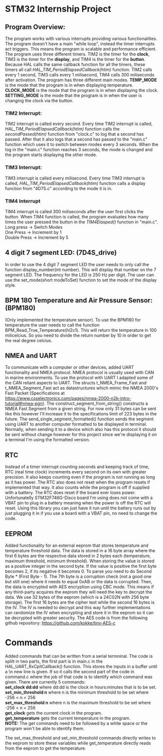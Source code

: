 # STM32 Internship Project

## Program Overview:
The program works with various interrupts providing various functionalities. The program doesn't have a main "while loop", instead the timer interrupts act triggers. This means the program is scalable and performance efficient.  
The program uses three different timers. TIM2 is the timer for the **clock**, TIM3 is the timer for the **display**, and TIM4 is the timer for the **button**. Because HAL calls the same callback function for all the timers, these timers all call *HAL_TIM_PeriodElapsedCallback(htim)* function. TIM2 calls every 1 second, TIM3 calls every 1 milisecond, TIM4 calls 300 miliseconds after activation. 
The program has three different main modes. **TEMP_MODE** is the mode that the program is in when displaying temperature. **CLOCK_MODE** is the mode that the program is in when displaying the clock. **SETTING_MODE** is the mode that the program is in when the user is changing the clock via the button.

### TIM2 Interrupt:
TIM2 interrupt is called every second. Every time TIM2 interrupt is called, *HAL_TIM_PeriodElapsedCallback(htim)* function calls the *secondPassed(htim)* function from "clock.c" to log that a second has passed. After that it also logs that a second has passed to the "main.c" function which uses it to switch between modes every 3 seconds. When the log in the "main.c" function reaches 3 seconds, the mode is changed and the program starts displaying the other mode.

### TIM3 Interrupt:
TIM3 interrupt is called every milisecond. Every time TIM3 interrupt is called, *HAL_TIM_PeriodElapsedCallback(htim)* function calls a display function from "4D7S.c" according to the mode it is in.

### TIM4 Interrupt
TIM4 interrupt is called 300 miliseconds after the user first clicks the button. When TIM4 function is called, the program evaluates how many times the user pressed the button in the *TIM4Elasped()* function in "main.c".  
Long press -> Switch Modes  
One Press -> Increment by 1  
Double Press -> Increment by 5

## 4 digit 7 segment LED: (7D4S_drive)
In order to use the 4 digit 7 segment LED the user needs to only call the function display_number(int number). This will display that number on the 7 segment LED.
The frequency for the LED is 250 Hz per digit. 
The user can use the set_mode(short modeToSet) function to set the mode of the display style.


## BPM 180 Temperature and Air Pressure Sensor: (BPM180)
(Only implemented the temperature sensor).
To use the BPM180 for temperature the user needs to call the function BPM_Read_True_Temperature(hi2c1).
This will return the temperature in 100 milicelcius. So you need to divide the return number by 10 in order to get the real degree celcius.

## NMEA and UART
To communicate with a computer or other devices, added UART functionality and NMEA protocol. NMEA protocol is usually used with CAN in marine environments. To use the protocol with UART I adapted some of the CAN reliant aspects to UART. The structs t_NMEA_Frame_Fast and t_NMEA_Segment_Fast act as datastructures which mimic the NMEA 2000's Fast Packet (Specifications at https://www.csselectronics.com/pages/nmea-2000-n2k-intro-tutorial#nmea-pgn). The construct_segment_from_string() constructs a NMEA Fast Segment from a given string. For now only 31 bytes can be sent like this however I'll increase it to the specifications limit of 223 bytes in the future. The send_single_segment_formatted() function sends the segment using UART to another computer formatted to be displayed in terminal. Normally, when sending it to a device which also has this protocol it should be sent without change however for this project since we're displaying it on a terminal I'm using the formatted version.

## RTC
Instead of a timer interrupt counting seconds and keeping track of time, RTC (real time clock) increments every second on its own with greater precision. It also keeps counting even if the program is not running as long as it has power. The RTC also does not reset when the program resets if implemented that way. It also counts while the program is off if supplied with a battery. The RTC does reset if the board ever loses power. Unfortunatelly STM32F746G-Disco board I'm using does not come with a VBAT pin to plug in a battery meaning when the power is off the RTC will reset. Using this library you can just have it run until the battery runs out by just plugging it in if you use a board with a VBAT pin, no need to change the code.

## EEPROM
Added functionality for an external eeprom that stores temperature and temperature threshold data. The data is stored in a 16 byte array where the first 6 bytes are the respective data stored in 2 bytes each (temperature, maximum threshold, minimum threshold). When storing the value is stored as a positive integer in the second byte. If the value is positive the first byte becomes 2, if its negative it becomes 0. To parse you need to do Second Byte * (First Byte - 1). The 7th byte is a corruption check (not a good one but still one) where it needs to equal 0xAB or the data is corrupted. Then, the data is encrypted with AES encryption using CBC mode. This means if any third-party acquires the eeprom they will need the key to decrypt the data. We use 32 bytes of the eeprom (which is a 24C02N with 256 byte storage). The first 16 bytes are the cipher text while the second 16 bytes is the IV. The IV is needed to decrypt and this way further implementations can randomize the IV when encrypting and store it in the eeprom so it can be decrypted with greater security. 
The AES code is from the following github repository: https://github.com/kokke/tiny-AES-c

# Commands
Added commands that can be written from a serial termninal. The code is splilt in two parts, the first part is in main.c in the HAL_UART_RxCpltCallback() function. This stores the inputs in a buffer until a \n new line is given. If so it calls the second part of the code in command.c where the job of that code is to identify which command was given. There are currently 5 commands:\
**set_clock dd:dd** where dd:dd is the clock in hours:minutes that is to be set.\
**set_min_threshold n** where n is the minimum threshold to be set where -256 < n < 256\
**set_max_threshold n** where n is the maximum threshold to be set where -256 < n < 256\
**get_clock** gets the current clock in the program.\
**get_temperature** gets the current temperature in the program.\
**NOTE:** The get commands need to be followed by a white space or the program won't be able to identify them.

The set_max_threshold and set_min_threshold commands directly writes to the eeprom to store these variables while get_temperature directly reads from the eeprom to get the temperature.
